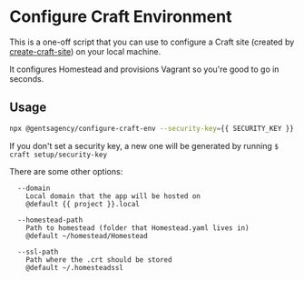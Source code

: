 # Configure Craft Environment

This is a one-off script that you can use to configure a Craft site (created by [create-craft-site](https://github.com/gentsagency/create-craft-site)) on your local machine.

It configures Homestead and provisions Vagrant so you're good to go in seconds.

## Usage

```sh
npx @gentsagency/configure-craft-env --security-key={{ SECURITY_KEY }}
```

If you don't set a security key, a new one will be generated by running `$ craft setup/security-key`

There are some other options:

```
  --domain
    Local domain that the app will be hosted on
    @default {{ project }}.local

  --homestead-path
    Path to homestead (folder that Homestead.yaml lives in)
    @default ~/homestead/Homestead

  --ssl-path
    Path where the .crt should be stored
    @default ~/.homesteadssl
```
